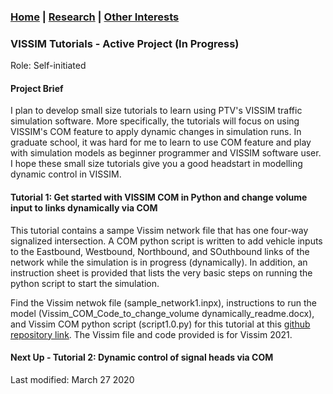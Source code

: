 ### [Home](README.md) | [Research](research_projects.md) | [Other Interests](other_interests.md)

### VISSIM Tutorials - Active Project (In Progress)
Role: Self-initiated

#### Project Brief
I plan to develop small size tutorials to learn using PTV's VISSIM traffic simulation software. More specifically, the tutorials will focus on using VISSIM's COM feature to apply dynamic changes in simulation runs. In graduate school, it was hard for me to learn to use COM feature and play with simulation models as beginner programmer and VISSIM software user. I hope these small size tutorials give you a good headstart in modelling dynamic control in VISSIM. 

#### Tutorial 1: Get started with VISSIM COM in Python and change volume input to links dynamically via COM
This tutorial contains a sampe Vissim network file that has one four-way signalized intersection. A COM python script is written to add vehicle inputs to the Eastbound, Westbound, Northbound, and SOuthbound links of the network while the simulation is in progress (dynamically). In addition, an instruction sheet is provided that lists the very basic steps on running the python script to start the simulation. 

Find the Vissim netwok file (sample_network1.inpx), instructions to run the model (Vissim_COM_Code_to_change_volume dynamically_readme.docx), and Vissim COM python script (script1.0.py) for this tutorial at this [github repository link](https://github.com/abhilashasaroj/VISSIM_COM_Tutorials/tree/main/Tutorial_1). The Vissim file and code provided is for Vissim 2021. 

#### Next Up - Tutorial 2: Dynamic control of signal heads via COM 


Last modified: March 27 2020

